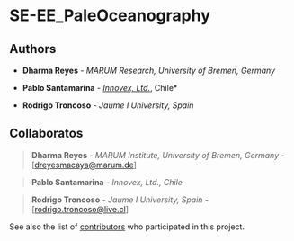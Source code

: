 # SE-EE_PaleOceanography


## Authors

* **Dharma Reyes** - *MARUM Research, University of Bremen, Germany* 

* **Pablo Santamarina** - [*Innovex, Ltd.*](www.innovex.cl), Chile*

* **Rodrigo Troncoso** - *Jaume I University, Spain*



## Collaboratos

> **Dharma Reyes** - *MARUM Institute, University of Bremen, Germany* - [dreyesmacaya@marum.de]

> **Pablo Santamarina** - *Innovex, Ltd., Chile*

> **Rodrigo Troncoso** - *Jaume I University, Spain* - [rodrigo.troncoso@live.cl]


See also the list of [contributors](https://github.com/your/project/contributors) who participated in this project.
